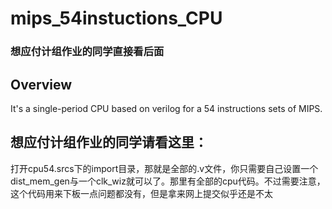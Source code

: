 # mips_54instuctions_CPU
### 想应付计组作业的同学直接看后面

## Overview
It's a single-period CPU based on verilog for a 54 instructions sets of MIPS. 


## 想应付计组作业的同学请看这里：
打开cpu54.srcs下的import目录，那就是全部的.v文件，你只需要自己设置一个dist_mem_gen与一个clk_wiz就可以了。那里有全部的cpu代码。不过需要注意，这个代码用来下板一点问题都没有，但是拿来网上提交似乎还是不太
